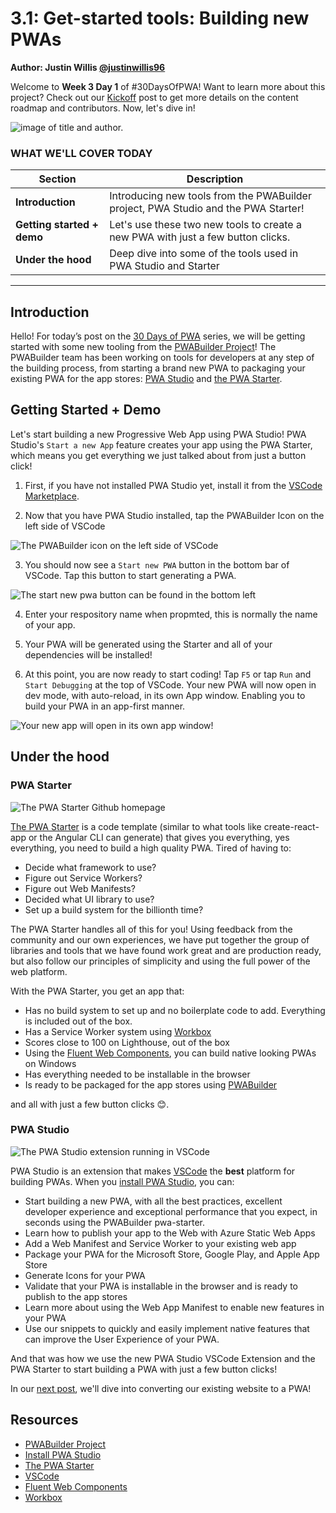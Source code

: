 # 3.1: Get-started tools: Building new PWAs

**Author: Justin Willis [@justinwillis96](https://twitter.com/Justinwillis96)**

Welcome to **Week 3 Day 1** of #30DaysOfPWA! Want to learn more about this project? Check out our [Kickoff](../kickoff.md) post to get more details on the content roadmap and contributors. Now, let's dive in!

![image of title and author.](_media/day-01.jpg)

### WHAT WE'LL COVER TODAY

| Section | Description |
| ------- | ----------- |
| **Introduction** | Introducing new tools from the PWABuilder project, PWA Studio and the PWA Starter! |
| **Getting started + demo** |Let's use these two new tools to create a new PWA with just a few button clicks.  |
| **Under the hood** | Deep dive into some of the tools used in PWA Studio and Starter|

---

## Introduction

Hello! For today’s post on the [30 Days of PWA](https://aka.ms/learn-pwa/30Days-blog) series, we will be getting started with some new tooling from the [PWABuilder Project](https://github.com/pwa-builder/PWABuilder)! The PWABuilder team has been working on tools for developers at any step of the building process, from starting a brand new PWA to packaging your existing PWA for the app stores: [PWA Studio](https://marketplace.visualstudio.com/items?itemName=PWABuilder.pwa-studio) and [the PWA Starter](https://github.com/pwa-builder/pwa-starter).

## Getting Started + Demo

Let's start building a new Progressive Web App using PWA Studio! PWA Studio's `Start a new App` feature creates your app using the PWA Starter, which means you get everything we just talked about from just a button click! 

1. First, if you have not installed PWA Studio yet, install it from the [VSCode Marketplace](https://marketplace.visualstudio.com/items?itemName=PWABuilder.pwa-studio).

2. Now that you have PWA Studio installed, tap the PWABuilder Icon on the left side of VSCode

![The PWABuilder icon on the left side of VSCode](_media/icon-on-left.png)

3. You should now see a `Start new PWA` button in the bottom bar of VSCode. Tap this button to start generating a PWA.

![The start new pwa button can be found in the bottom left](_media/start-new-pwa.png)

4. Enter your respository name when propmted, this is normally the name of your app.

5. Your PWA will be generated using the Starter and all of your dependencies will be installed!

6. At this point, you are now ready to start coding! Tap `F5` or tap `Run` and `Start Debugging` at the top of VSCode. Your new PWA will now open in dev mode, with auto-reload, in its own App window. Enabling you to build your PWA in an app-first manner.

![Your new app will open in its own app window!](_media/new-app.png)

## Under the hood

### PWA Starter

![The PWA Starter Github homepage](_media/pwa-starter.png)

[The PWA Starter](https://github.com/pwa-builder/pwa-starter) is a code template (similar to what tools like create-react-app or the Angular CLI can generate) that gives you everything, yes everything, you need to build a high quality PWA. Tired of having to:

- Decide what framework to use?
- Figure out Service Workers?
- Figure out Web Manifests?
- Decided what UI library to use?
- Set up a build system for the billionth time?

The PWA Starter handles all of this for you! Using feedback from the community and our own experiences, we have put together the group of libraries and tools that we have found work great and are production ready, but also follow our principles of simplicity and using the full power of the web platform.

With the PWA Starter, you get an app that:
- Has no build system to set up and no boilerplate code to add. Everything is included out of the box.
- Has a Service Worker system using [Workbox](https://developers.google.com/web/tools/workbox/)
- Scores close to 100 on Lighthouse, out of the box
- Using the [Fluent Web Components](https://docs.microsoft.com/en-us/fluent-ui/web-components/), you can build native looking PWAs on Windows
- Has everything needed to be installable in the browser
- Is ready to be packaged for the app stores using [PWABuilder](https://www.pwabuilder.com/)

and all with just a few button clicks 😊.

### PWA Studio

![The PWA Studio extension running in VSCode](_media/pwa-studio.png)

PWA Studio is an extension that makes [VSCode](https://code.visualstudio.com/) the **best** platform for building PWAs. When you [install PWA Studio](https://marketplace.visualstudio.com/items?itemName=PWABuilder.pwa-studio), you can:
-	Start building a new PWA, with all the best practices, excellent developer experience and exceptional performance    that you expect, in seconds using the PWABuilder pwa-starter.
-	Learn how to publish your app to the Web with Azure Static Web Apps
-	Add a Web Manifest and Service Worker to your existing web app
-	Package your PWA for the Microsoft Store, Google Play, and Apple App Store
-	Generate Icons for your PWA
-	Validate that your PWA is installable in the browser and is ready to publish to the app stores
-	Learn more about using the Web App Manifest to enable new features in your PWA
-	Use our snippets to quickly and easily implement native features that can improve the User Experience of your PWA.

And that was how we use the new PWA Studio VSCode Extension and the PWA Starter to start building a PWA with just a few button clicks!

In our [next post](02.md), we'll dive into converting our existing website to a PWA!

## Resources

- [PWABuilder Project](https://github.com/pwa-builder/PWABuilder)
- [Install PWA Studio](https://marketplace.visualstudio.com/items?itemName=PWABuilder.pwa-studio)
- [The PWA Starter](https://github.com/pwa-builder/pwa-starter)
- [VSCode](https://code.visualstudio.com/)
- [Fluent Web Components](https://docs.microsoft.com/en-us/fluent-ui/web-components/)
- [Workbox](https://developers.google.com/web/tools/workbox/)

